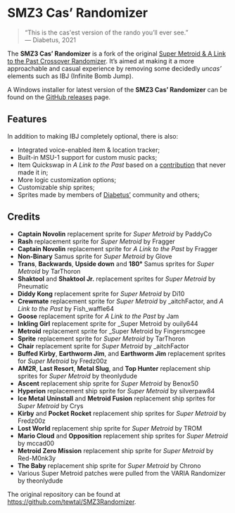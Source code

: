 # SMZ3 Cas’ Randomizer

> “This is the cas'est version of the rando you’ll ever see.” \
>— Diabetus, 2021

The **SMZ3 Cas’ Randomizer** is a fork of the original [Super Metroid & A 
Link to the Past Crossover Randomizer](https://samus.link/). It’s aimed at making 
it a more approachable and casual experience by removing some decidedly 
_uncas’_ elements such as IBJ (Infinite Bomb Jump).

A Windows installer for latest version of the **SMZ3 Cas’ Randomizer** can be 
found on the [GitHub releases] page.

## Features
In addition to making IBJ completely optional, there is also:

 - Integrated voice-enabled item & location tracker;
 - Built-in MSU-1 support for custom music packs;
 - Item Quickswap in <cite>A Link to the Past</cite> based on a [contribution] 
   that never made it in;
 - More logic customization options;
 - Customizable ship sprites;
 - Sprites made by members of [Diabetus’](https://twitch.tv/the_betus) community and others;

## Credits
- **Captain Novolin** replacement sprite for _Super Metroid_ by PaddyCo
- **Rash** replacement sprite for _Super Metroid_ by Fragger
- **Captain Novolin** replacement sprite for _A Link to the Past_ by Fragger
- **Non-Binary** Samus sprite for _Super Metroid_ by Glove
- **Trans**, **Backwards**, **Upside down** and **180°** Samus sprites for _Super Metroid_ by TarThoron
- **Shaktool** and **Shaktool Jr.** replacement sprites for _Super Metroid_ by Pneumatic
- **Diddy Kong** replacement sprite for _Super Metroid_ by Di10 
- **Crewmate** replacement sprite for _Super Metroid_ by \_aitchFactor, and _A Link to the Past_ by Fish_waffle64
- **Goose** replacement sprite for _A Link to the Past_ by Jam
- **Inkling Girl** replacement sprite for _Super Metroid by ouily644
- **Metroid** replacement sprite for _Super Metroid by Fingersmcgee
- **Sprite** replacement sprite for _Super Metroid_ by TarThoron
- **Chair** replacement sprite for _Super Metroid_ by \_aitchFactor
- **Buffed Kirby**, **Earthworm Jim**, and **Earthworm Jim** replacement sprites for _Super Metroid_ by Fredz00z
- **AM2R**, **Last Resort**, **Metal Slug**, and **Top Hunter** replacement ship sprites for _Super Metroid_ by theonlydude
- **Ascent** replacement ship sprite for _Super Metroid_ by Benox50
- **Hyperion** replacement ship sprite for _Super Metroid_ by silverpaw84
- **Ice Metal Uninstall** and **Metroid Fusion** replacement ship sprites for _Super Metroid_ by Crys
- **Kirby** and **Pocket Rocket** replacement ship sprites for _Super Metroid_ by Fredz00z
- **Lost World** replacement ship sprite for _Super Metroid_ by TROM
- **Mario Cloud** and **Opposition** replacement ship sprites for _Super Metroid_ by mccad00
- **Metroid Zero Mission** replacement ship sprite for _Super Metroid_ by Red-M0nk3y
- **The Baby** replacement ship sprite for _Super Metroid_ by Chrono
- Various Super Metroid patches were pulled from the VARIA Randomizer by theonlydude

The original repository can be found at <https://github.com/tewtal/SMZ3Randomizer>.

[contribution]: https://github.com/tewtal/alttp_sm_combo_randomizer_rom/pull/55
[GitHub releases]: https://github.com/Vivelin/SMZ3Randomizer/releases
